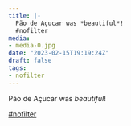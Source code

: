 ```yaml
---
title: |-
  Pão de Açucar was *beautiful*!
  #nofilter
media:
- media-0.jpg
date: "2023-02-15T19:19:24Z"
draft: false
tags:
- nofilter
---
```

Pão de Açucar was *beautiful*\!

[#nofilter](/tags/nofilter)
